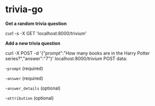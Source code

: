 # trivia-go

**Get a random trivia question**

curl -s -X GET 'localhost:8000/trivium'

**Add a new trivia question**

curl -X POST -d '{"prompt":"How many books are in the Harry Potter series?","answer":"7"}' localhost:8000/trivium
POST data:

-`prompt` (required)

-`answer` (required)

-`answer_details` (optional)

-`attribution` (optional)
